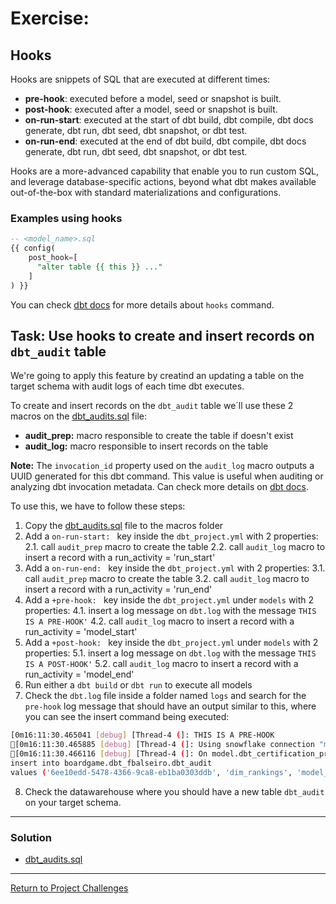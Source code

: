 # Exercise:

## Hooks
Hooks are snippets of SQL that are executed at different times:

- **pre-hook**: executed before a model, seed or snapshot is built.
- **post-hook**: executed after a model, seed or snapshot is built.
- **on-run-start**: executed at the start of dbt build, dbt compile, dbt docs generate, dbt run, dbt seed, dbt snapshot, or dbt test.
- **on-run-end**: executed at the end of dbt build, dbt compile, dbt docs generate, dbt run, dbt seed, dbt snapshot, or dbt test.

Hooks are a more-advanced capability that enable you to run custom SQL, and leverage database-specific actions, beyond what dbt makes available out-of-the-box with standard materializations and configurations.

### Examples using hooks

```sql
-- <model_name>.sql
{{ config(
    post_hook=[
      "alter table {{ this }} ..."
    ]
) }}
```

You can check [dbt docs](https://docs.getdbt.com/docs/build/hooks-operations#about-hooks) for more details about `hooks` command.

## Task: Use hooks to create and insert records on `dbt_audit` table

We're going to apply this feature by creatind an updating a table on the target schema with audit logs of each time dbt executes.

To create and insert records on the `dbt_audit` table we´ll use these 2 macros on the [dbt_audits.sql](dbt_audits.sql) file:
 - **audit_prep:** macro responsible to create the table if doesn't exist
 - **audit_log:** macro responsible to insert records on the table

 **Note:** The `invocation_id` property used on the `audit_log` macro outputs a UUID generated for this dbt command. This value is useful when auditing or analyzing dbt invocation metadata. Can check more details on [dbt docs](https://docs.getdbt.com/reference/dbt-jinja-functions/invocation_id).

To use this, we have to follow these steps:
1. Copy the [dbt_audits.sql](dbt_audits.sql) file to the macros folder
2. Add a `on-run-start: ` key inside the `dbt_project.yml` with 2 properties:
  2.1. call `audit_prep` macro to create the table
  2.2. call `audit_log` macro to insert a record with a run_activity = 'run_start'
3. Add a `on-run-end: ` key inside the `dbt_project.yml` with 2 properties:
  3.1. call `audit_prep` macro to create the table
  3.2. call `audit_log` macro to insert a record with a run_activity = 'run_end'
4. Add a `+pre-hook: ` key inside the `dbt_project.yml` under `models` with 2 properties:
  4.1. insert a log message on `dbt.log` with the message `THIS IS A PRE-HOOK'`
  4.2. call `audit_log` macro to insert a record with a run_activity = 'model_start'
5. Add a `+post-hook: ` key inside the `dbt_project.yml` under `models` with 2 properties:
  5.1. insert a log message on `dbt.log` with the message `THIS IS A POST-HOOK'`
  5.2. call `audit_log` macro to insert a record with a run_activity = 'model_end'
6. Run either a `dbt build` or `dbt run` to execute all models
7. Check the `dbt.log` file inside a folder named `logs` and search for the `pre-hook` log message that should have an output similar to this, where you can see the insert command being executed:

```bash
[0m16:11:30.465041 [debug] [Thread-4 (]: THIS IS A PRE-HOOK
[0m16:11:30.465885 [debug] [Thread-4 (]: Using snowflake connection "model.dbt_certification_project.dim_rankings"
[0m16:11:30.466116 [debug] [Thread-4 (]: On model.dbt_certification_project.dim_rankings: /* {"app": "dbt", "dbt_version": "1.7.4", "profile_name": "boardgame_project", "target_name": "dev", "node_id": "model.dbt_certification_project.dim_rankings"} */
insert into boardgame.dbt_fbalseiro.dbt_audit 
values ('6ee10edd-5478-4366-9ca8-eb1ba0303ddb', 'dim_rankings', 'model_start', current_timestamp());
```

8. Check the datawarehouse where you should have a new table `dbt_audit` on your target schema.

---

### Solution

- [dbt_audits.sql](dbt_audits.sql)

---

[Return to Project Challenges](../../../README.md#9-project-challenges)